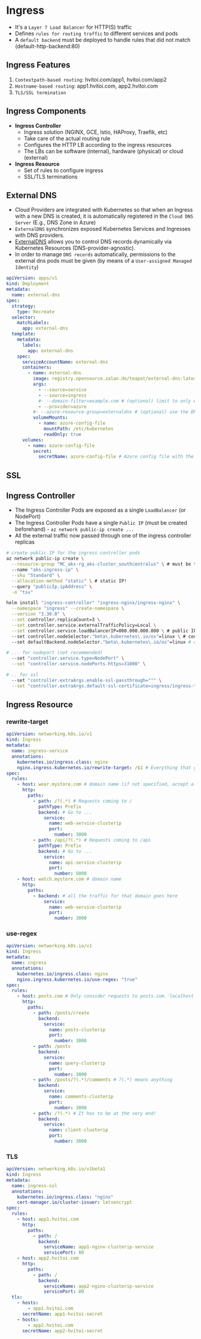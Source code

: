 # Ingress

- It's a `Layer 7 Load Balancer` for HTTP(S) traffic
- Defines `rules for routing traffic` to different services and pods
- A `default backend` must be deployed to handle rules that did not match (default-http-backend:80)

## Ingress Features

1. `Contextpath-based routing`: hvitoi.com/app1, hvitoi.com/app2
1. `Hostname-based routing`: app1.hvitoi.com, app2.hvitoi.com
1. `TLS/SSL termination`

## Ingress Components

- **Ingress Controller**
  - Ingress solution (NGINX, GCE, Istio, HAProxy, Traefik, etc)
  - Take care of the actual routing rule
  - Configures the HTTP LB according to the ingress resources
  - The LBs can be software (internal), hardware (physical) or cloud (external)
- **Ingress Resource**
  - Set of rules to configure ingress
  - SSL/TLS terminations

## External DNS

- Cloud Providers are integrated with Kubernetes so that when an Ingress with a new DNS is created, it is automatically registered in the `Cloud DNS Server` (E.g., DNS Zone in Azure)
- `ExternalDNS` synchronizes exposed Kubernetes Services and Ingresses with DNS providers.
- [ExternalDNS](https://github.com/kubernetes-sigs/external-dns) allows you to control DNS records dynamically via Kubernetes Resources (DNS-provider-agnostic).
- In order to manage `DNS records` automatically, permissions to the external dns pods must be given (by means of a `User-assigned Managed Identity`)

```yaml
apiVersion: apps/v1
kind: Deployment
metadata:
  name: external-dns
spec:
  strategy:
    type: Recreate
  selector:
    matchLabels:
      app: external-dns
  template:
    metadata:
      labels:
        app: external-dns
    spec:
      serviceAccountName: external-dns
      containers:
        - name: external-dns
          image: registry.opensource.zalan.do/teapot/external-dns:latest
          args:
            - --source=service
            - --source=ingress
            #- --domain-filter=example.com # (optional) limit to only example.com domains; change to match the zone created above.
            - --provider=azure
          #- --azure-resource-group=externaldns # (optional) use the DNS zones from the specific resource group
          volumeMounts:
            - name: azure-config-file
              mountPath: /etc/kubernetes
              readOnly: true
      volumes:
        - name: azure-config-file
          secret:
            secretName: azure-config-file # Azure config file with the service identity
```

## SSL

## Ingress Controller

- The Ingress Controller Pods are exposed as a single `LoadBalancer` (or NodePort)
- The Ingress Controller Pods have a single `Public IP` (must be created beforehand) - `az network public-ip create ...`
- All the external traffic now passed through one of the ingress controller replicas

```sh
# create public IP for the ingress controller pods
az network public-ip create \
  --resource-group "MC_aks-rg_aks-cluster_southcentralus" \ # must be the "nodeResourceGroup"
  --name "aks-ingress-ip" \
  --sku "Standard" \
  --allocation-method "static" \ # static IP!
  --query "publicIp.ipAddress" \
  -o "tsv"
```

```sh
helm install "ingress-controller" "ingress-nginx/ingress-nginx" \
  --namespace "ingress" --create-namespace \
  --version "3.30.0" \
  --set controller.replicaCount=3 \
  --set controller.service.externalTrafficPolicy=Local \
  --set controller.service.loadBalancerIP=000.000.000.000 \ # public IP created beforehand
  --set controller.nodeSelector."beta\.kubernetes\.io/os"=linux \ # controller must run on a linux worker
  --set defaultBackend.nodeSelector."beta\.kubernetes\.io/os"=linux # defaultbackend must run on a linux worker

# ... for nodeport (not recommended)
  --set "controller.service.type=NodePort" \
  --set "controller.service.nodePorts.https=31000" \

# .. for ssl
  --set "controller.extraArgs.enable-ssl-passthrough=""" \
  --set "controller.extraArgs.default-ssl-certificate=ingress/ingress-tls"
```

## Ingress Resource

### rewrite-target

```yaml
apiVersion: networking.k8s.io/v1
kind: Ingress
metadata:
  name: ingress-service
  annotations:
    kubernetes.io/ingress.class: nginx
    nginx.ingress.kubernetes.io/rewrite-target: /$1 # Everything that gets routed is written in the form /$1 - $1 is to be specified as ?(.*)
spec:
  rules:
    - host: wear.mystore.com # domain name (if not specified, accept all the incoming traffic for all routes without matching the hostname)
      http:
        paths:
          - path: /?(.*) # Requests coming to /
            pathType: Prefix
            backend: # Go to ...
              service:
                name: web-service-clusterip
                port:
                  number: 3000
          - path: /api/?(.*) # Requests coming to /api
            pathType: Prefix
            backend: # Go to ...
              service:
                name: api-service-clusterip
                port:
                  number: 5000
    - host: watch.mystore.com # domain name
      http:
        paths:
          - backend: # all the traffic for that domain goes here
              service:
                name: web-service-clusterip
                port:
                  number: 3000
```

### use-regex

```yaml
apiVersion: networking.k8s.io/v1
kind: Ingress
metadata:
  name: ingress
  annotations:
    kubernetes.io/ingress.class: nginx
    nginx.ingress.kubernetes.io/use-regex: "true"
spec:
  rules:
    - host: posts.com # Only consider requests to posts.com.'localhost' must be tricked into 'posts.com'
      http:
        paths:
          - path: /posts/create
            backend:
              service:
                name: posts-clusterip
                port:
                  number: 3000
          - path: /posts
            backend:
              service:
                name: query-clusterip
                port:
                  number: 3000
          - path: /posts/?(.*)/comments # ?(.*) means anything
            backend:
              service:
                name: comments-clusterip
                port:
                  number: 3000
          - path: /?(.*) # It has to be at the very end!
            backend:
              service:
                name: client-clusterip
                port:
                  number: 3000
```

### TLS

```yaml
apiVersion: networking.k8s.io/v1beta1
kind: Ingress
metadata:
  name: ingress-ssl
  annotations:
    kubernetes.io/ingress.class: "nginx"
    cert-manager.io/cluster-issuer: letsencrypt
spec:
  rules:
    - host: app1.hvitoi.com
      http:
        paths:
          - path: /
            backend:
              serviceName: app1-nginx-clusterip-service
              servicePort: 80
    - host: app2.hvitoi.com
      http:
        paths:
          - path: /
            backend:
              serviceName: app2-nginx-clusterip-service
              servicePort: 80
  tls:
    - hosts:
        - app1.hvitoi.com
      secretName: app1-hvitoi-secret
    - hosts:
        - app2.hvitoi.com
      secretName: app2-hvitoi-secret
```
